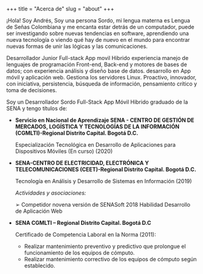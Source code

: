 +++
title = "Acerca de"
slug = "about"
+++

¡Hola! Soy Andrés, Soy una persona Sordo, mi lengua materna es Lengua de Señas Colombiana y me encanta estar detrás de un computador, puede ser investigando sobre nuevas tendencias en software, aprendiendo una nueva tecnología o viendo qué hay de nuevo en el mundo para encontrar nuevas formas de unir las lógicas y las comunicaciones.

Desarrollador Junior Full-stack App movil Hibrido experiencia manejo de lenguajes de programación Front-end, Back-end y motores de bases de datos; con experiencia análisis y diseño base de datos. desarrollo en App móvil y aplicación web. Gestiona los servidores Linux. Proactivo, innovador, con iniciativa, persistencia, búsqueda de información, pensamiento crítico y toma de decisiones.

<!-- Mi investigación se centra en acoplar la ingeniería medioambiental y de recursos hídricos, la ciencia de los datos y el aprendizaje de las máquinas, y el análisis de sistemas para abordar los problemas relacionados con los objetivos de cantidad y calidad del agua en competencia y el papel de los datos en las acciones de decisión. -->

Soy un Desarrollador Sordo Full-Stack App Móvil Hibrido graduado de la SENA y tengo títulos de:

- **Servicio en Nacional de Aprendizaje SENA - CENTRO DE GESTIÓN DE MERCADOS, LOGÍSTICA Y TECNOLOGÍAS DE LA INFORMACIÓN (CGMLTI)-Regional Distrito Capital. Bogotá D.C.**

  Especialización Tecnológica en Desarrollo de Aplicaciones para Dispositivos Móviles (En curso) (2020)

- **SENA-CENTRO DE ELECTRICIDAD, ELECTRÓNICA Y TELECOMUNICACIONES (CEET)-Regional Distrito Capital. Bogotá D.C.**

  Tecnología en Análisis y Desarrollo de Sistemas en Información (2019)

  _Actividades y asociaciones:_

  ➢ Competidor novena versión de SENASoft 2018 Habilidad Desarrollo de Aplicación Web

- **SENA CGMLTI – Regional Distrito Capital. Bogotá D.C**

  Certificado de Competencia Laboral en la Norma (2011):

  - Realizar mantenimiento preventivo y predictivo que prolongue el funcionamiento de los equipos de cómputo.
  - Realizar mantenimiento correctivo de los equipos de cómputo según establecido.
